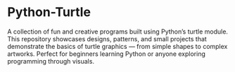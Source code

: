 # Python-Turtle
A collection of fun and creative programs built using Python’s turtle module. This repository showcases designs, patterns, and small projects that demonstrate the basics of turtle graphics — from simple shapes to complex artworks. Perfect for beginners learning Python or anyone exploring programming through visuals.

